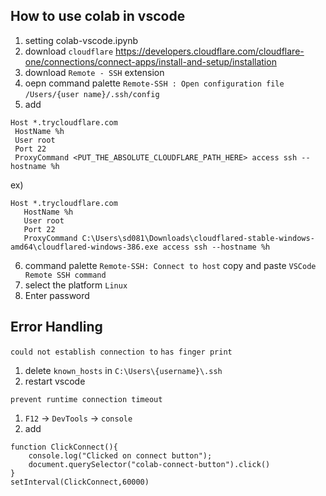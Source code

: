 ## How to use colab in vscode
1. setting colab-vscode.ipynb
2. download `cloudflare` https://developers.cloudflare.com/cloudflare-one/connections/connect-apps/install-and-setup/installation
3. download `Remote - SSH` extension
4. oepn command palette `Remote-SSH : Open configuration file` `/Users/{user name}/.ssh/config`
5. add 
```
Host *.trycloudflare.com
 HostName %h
 User root
 Port 22
 ProxyCommand <PUT_THE_ABSOLUTE_CLOUDFLARE_PATH_HERE> access ssh --hostname %h
 ```
 ex)
 ```
 Host *.trycloudflare.com
    HostName %h
    User root
    Port 22
    ProxyCommand C:\Users\sd081\Downloads\cloudflared-stable-windows-amd64\cloudflared-windows-386.exe access ssh --hostname %h
 ```
 6. command palette `Remote-SSH: Connect to host` copy and paste `VSCode Remote SSH command`
 7. select the platform `Linux`
 8. Enter password

## Error Handling
`could not establish connection to`
`has finger print`
1. delete `known_hosts` in `C:\Users\{username}\.ssh` 
2. restart vscode

`prevent runtime connection timeout`
1. `F12` -> `DevTools` -> `console`
2. add
```
function ClickConnect(){
    console.log("Clicked on connect button"); 
    document.querySelector("colab-connect-button").click()
}
setInterval(ClickConnect,60000)
```
